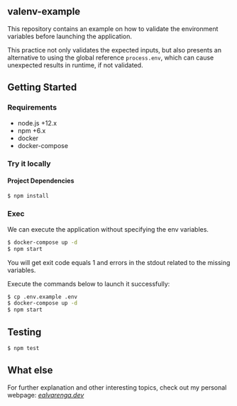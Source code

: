 ## valenv-example

This repository contains an example on how to validate the environment variables before launching the application.

This practice not only validates the expected inputs, but also presents an alternative to using the global reference `process.env`, which can cause unexpected results in runtime, if not validated.

## Getting Started

### Requirements

- node.js +12.x
- npm +6.x
- docker
- docker-compose

### Try it locally

#### Project Dependencies

```bash
$ npm install
```

### Exec

We can execute the application without specifying the env variables.

```bash
$ docker-compose up -d
$ npm start
```

You will get exit code equals 1 and errors in the stdout related to the missing variables.

Execute the commands below to launch it successfully:

```bash
$ cp .env.example .env
$ docker-compose up -d
$ npm start
```

## Testing

```bash
$ npm test
```

## What else

For further explanation and other interesting topics, check out my personal webpage: [_ealvarenga.dev_](ealvarenga.dev)
